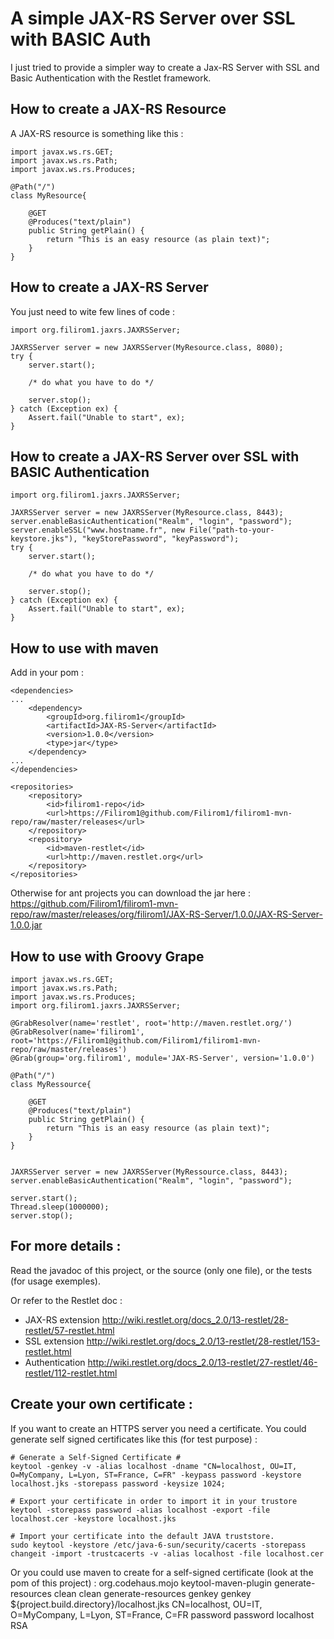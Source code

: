 A simple JAX-RS Server over SSL with BASIC Auth
====================================================

I just tried to provide a simpler way to create a Jax-RS Server with SSL and Basic Authentication with the Restlet framework.


How to create a JAX-RS Resource
--------------------------------
A JAX-RS resource is something like this :

    import javax.ws.rs.GET;
    import javax.ws.rs.Path;
    import javax.ws.rs.Produces;
    
    @Path("/")
    class MyResource{
    
        @GET
        @Produces("text/plain")
        public String getPlain() {
            return "This is an easy resource (as plain text)";
        }
    }


How to create a JAX-RS Server
------------------------------
You just need to wite few lines of code :

    import org.filirom1.jaxrs.JAXRSServer;

    JAXRSServer server = new JAXRSServer(MyResource.class, 8080);
    try {
        server.start();
        
        /* do what you have to do */
        
        server.stop();
    } catch (Exception ex) {
        Assert.fail("Unable to start", ex);
    }


How to create a JAX-RS Server over SSL with BASIC Authentication
----------------------------------------------------------------

    import org.filirom1.jaxrs.JAXRSServer;

    JAXRSServer server = new JAXRSServer(MyResource.class, 8443);
    server.enableBasicAuthentication("Realm", "login", "password");
    server.enableSSL("www.hostname.fr", new File("path-to-your-keystore.jks"), "keyStorePassword", "keyPassword");
    try {
        server.start();
        
        /* do what you have to do */
        
        server.stop();
    } catch (Exception ex) {
        Assert.fail("Unable to start", ex);
    }


How to use with maven
---------------------
Add in your pom : 

    <dependencies>
    ...
        <dependency>
            <groupId>org.filirom1</groupId>
            <artifactId>JAX-RS-Server</artifactId>
            <version>1.0.0</version>
            <type>jar</type>
        </dependency>
    ...
    </dependencies>
    
    <repositories>
        <repository>
            <id>filirom1-repo</id>
            <url>https://Filirom1@github.com/Filirom1/filirom1-mvn-repo/raw/master/releases</url>
        </repository>
        <repository>
            <id>maven-restlet</id>
            <url>http://maven.restlet.org</url>
        </repository>
    </repositories>


Otherwise for ant projects you can download the jar here : 
<https://github.com/Filirom1/filirom1-mvn-repo/raw/master/releases/org/filirom1/JAX-RS-Server/1.0.0/JAX-RS-Server-1.0.0.jar>

How to use with Groovy Grape
-------------------------------------------- 

    import javax.ws.rs.GET;
    import javax.ws.rs.Path;
    import javax.ws.rs.Produces;
    import org.filirom1.jaxrs.JAXRSServer;
    
    @GrabResolver(name='restlet', root='http://maven.restlet.org/')
    @GrabResolver(name='filirom1', root='https://Filirom1@github.com/Filirom1/filirom1-mvn-repo/raw/master/releases')
    @Grab(group='org.filirom1', module='JAX-RS-Server', version='1.0.0')
    
    @Path("/")
    class MyRessource{ 
    
        @GET
        @Produces("text/plain")
        public String getPlain() {
            return "This is an easy resource (as plain text)";
        }
    }
    
    
    JAXRSServer server = new JAXRSServer(MyRessource.class, 8443);
    server.enableBasicAuthentication("Realm", "login", "password");
     
    server.start();
    Thread.sleep(1000000);
    server.stop();


For more details : 
------------------
Read the javadoc of this project, or the source (only one file), or the tests (for usage exemples).

Or refer to the Restlet doc : 

-   JAX-RS extension <http://wiki.restlet.org/docs_2.0/13-restlet/28-restlet/57-restlet.html>
-   SSL extension    <http://wiki.restlet.org/docs_2.0/13-restlet/28-restlet/153-restlet.html>
-   Authentication   <http://wiki.restlet.org/docs_2.0/13-restlet/27-restlet/46-restlet/112-restlet.html>


Create your own certificate : 
------------------------------
If you want to create an HTTPS server you need a certificate.
You could generate self signed certificates like this (for test purpose) :

    # Generate a Self-Signed Certificate #
    keytool -genkey -v -alias localhost -dname "CN=localhost, OU=IT, O=MyCompany, L=Lyon, ST=France, C=FR" -keypass password -keystore localhost.jks -storepass password -keysize 1024;
    
    # Export your certificate in order to import it in your trustore
    keytool -storepass password -alias localhost -export -file localhost.cer -keystore localhost.jks
    
    # Import your certificate into the default JAVA truststore.
    sudo keytool -keystore /etc/java-6-sun/security/cacerts -storepass changeit -import -trustcacerts -v -alias localhost -file localhost.cer


Or you could use maven to create for a self-signed certificate (look at the pom of this project) : 
    <plugin>
        <groupId>org.codehaus.mojo</groupId>
        <artifactId>keytool-maven-plugin</artifactId>
        <executions>
            <execution>
        <phase>generate-resources</phase>
        <id>clean</id>
        <goals>
            <goal>clean</goal>
        </goals>
            </execution>
            <execution>
        <phase>generate-resources</phase>
        <id>genkey</id>
        <goals>
            <goal>genkey</goal>
        </goals>
            </execution>
        </executions>
        <configuration>
            <keystore>${project.build.directory}/localhost.jks</keystore>
            <dname>CN=localhost, OU=IT, O=MyCompany, L=Lyon, ST=France, C=FR</dname>
            <keypass>password</keypass>
            <storepass>password</storepass>
            <alias>localhost</alias>
            <keyalg>RSA</keyalg>
        </configuration>
    </plugin>

